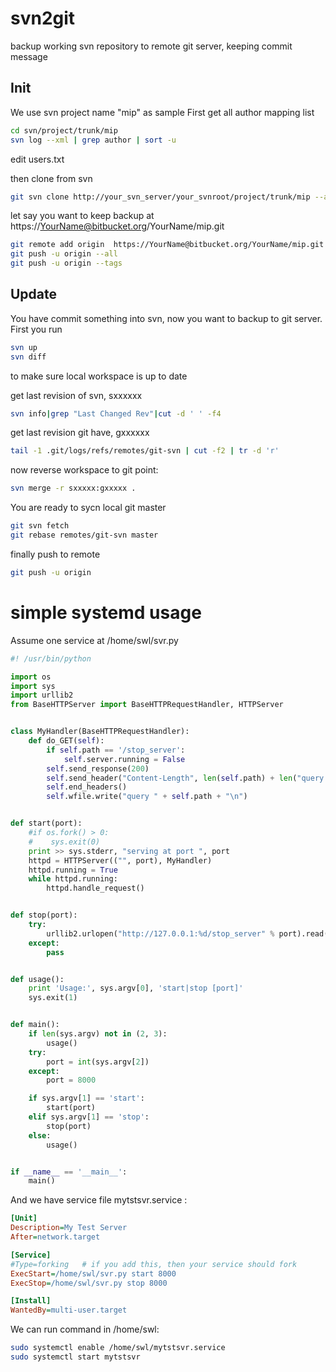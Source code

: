 # svn2git
backup working svn repository to remote git server, keeping commit message


## Init

We use svn project name "mip" as sample
First get all author mapping list
```bash
cd svn/project/trunk/mip
svn log --xml | grep author | sort -u
```
edit users.txt

then clone from svn
```bash
git svn clone http://your_svn_server/your_svnroot/project/trunk/mip --authors-file=users.txt --no-metadata
```

let say you want to keep backup at https://YourName@bitbucket.org/YourName/mip.git

```bash
git remote add origin  https://YourName@bitbucket.org/YourName/mip.git
git push -u origin --all
git push -u origin --tags
```

## Update

You have commit something into svn, now you want to backup to git server. 
First you run
```bash
svn up
svn diff
```
to make sure local workspace is up to date

get last revision of svn, sxxxxxx
```bash
svn info|grep "Last Changed Rev"|cut -d ' ' -f4
```

get last revision git have, gxxxxxx
```bash
tail -1 .git/logs/refs/remotes/git-svn | cut -f2 | tr -d 'r'
```

now reverse workspace to git point:
```bash
svn merge -r sxxxxx:gxxxxx .
```

You are ready to sycn local git master
```bash
git svn fetch
git rebase remotes/git-svn master
```

finally push to remote
```bash
git push -u origin
```

# simple systemd usage

Assume one service at /home/swl/svr.py

```python
#! /usr/bin/python

import os
import sys
import urllib2
from BaseHTTPServer import BaseHTTPRequestHandler, HTTPServer


class MyHandler(BaseHTTPRequestHandler):
    def do_GET(self):
        if self.path == '/stop_server':
            self.server.running = False
        self.send_response(200)
        self.send_header("Content-Length", len(self.path) + len("query \n"))
        self.end_headers()
        self.wfile.write("query " + self.path + "\n")


def start(port):
    #if os.fork() > 0:
    #    sys.exit(0)
    print >> sys.stderr, "serving at port ", port
    httpd = HTTPServer(("", port), MyHandler)
    httpd.running = True
    while httpd.running:
        httpd.handle_request()


def stop(port):
    try:
        urllib2.urlopen("http://127.0.0.1:%d/stop_server" % port).read()
    except:
        pass


def usage():
    print 'Usage:', sys.argv[0], 'start|stop [port]'
    sys.exit(1)


def main():
    if len(sys.argv) not in (2, 3):
        usage()
    try:
        port = int(sys.argv[2])
    except:
        port = 8000

    if sys.argv[1] == 'start':
        start(port)
    elif sys.argv[1] == 'stop':
        stop(port)
    else:
        usage()


if __name__ == '__main__':
    main()
```

And we have service file mytstsvr.service :
```ini
[Unit]
Description=My Test Server
After=network.target

[Service]
#Type=forking   # if you add this, then your service should fork
ExecStart=/home/swl/svr.py start 8000
ExecStop=/home/swl/svr.py stop 8000

[Install]
WantedBy=multi-user.target
```

We can run command in /home/swl:
```bash
sudo systemctl enable /home/swl/mytstsvr.service
sudo systemctl start mytstsvr
```
